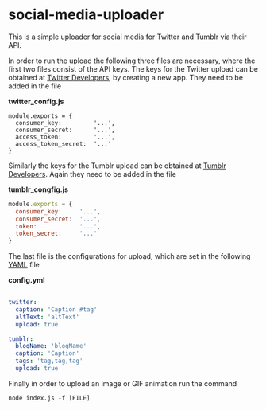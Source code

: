 # social-media-uploader
This is a simple uploader for social media for Twitter and Tumblr via their API. 

In order to run the upload the following three files are necessary, where the first two files consist of the API keys. The keys for the Twitter upload can be obtained at [Twitter Developers](https://dev.twitter.com/), by creating a new app. They need to be added in the file

__twitter_config.js__

```
module.exports = {
  consumer_key:         '...',
  consumer_secret:      '...',
  access_token:         '...',
  access_token_secret:  '...'
}
```

Similarly the keys for the Tumblr upload can be obtained at [Tumblr Developers](https://www.tumblr.com/developers). Again they need to be added in the file

__tumblr_congfig.js__

```js
module.exports = {
  consumer_key:     '...',
  consumer_secret:  '...',
  token:            '...',
  token_secret:     '...'
}
```

The last file is the configurations for upload, which are set in the following [YAML](https://en.wikipedia.org/wiki/YAML) file

__config.yml__

```yaml
---
twitter:
  caption: 'Caption #tag'
  altText: 'altText'
  upload: true

tumblr:
  blogName: 'blogName'
  caption: 'Caption'
  tags: 'tag,tag,tag'
  upload: true
```

Finally in order to upload an image or GIF animation run the command

```
node index.js -f [FILE]
```
